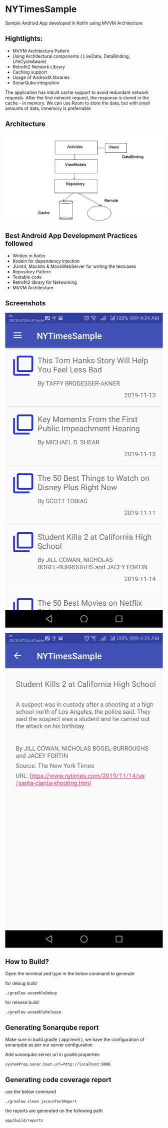 # NYTimesSample

Sample Android App developed in Kotlin using MVVM Architecture


##  Hightlights:

- MVVM Architecture Pattern
- Using Architectural components ( LiveData, DataBinding, LifeCycleAware)
- Retrofit2 Network Library
- Caching support
- Usage of AndroidX libraries
- SonarQube integration

The application has inbuilt cache support to avoid redundant network requests. 
After the first network request, the response is stored in the cache - in memory. 
We can use Room to store the data, but with small amounts of data, inmemory is preferrable

## Architecture

![alt text](https://github.com/jitendar7/NYTimesSampleApp/blob/master/architecture/MVVM_Architecture.png)



## Best Android App Development Practices followed

- Written in Kotlin
- Kodein for dependency injection
- JUnit4, Mockito & MockWebServer for writing the testcases
- Repository Pattern
- Testable code 
- Retrofit2 library for Networking
- MVVM Architecture 


## Screenshots 

![alt text](https://github.com/jitendar7/NYTimesSampleApp/blob/master/screenshots/device-2019-11-20-042420.png)

![alt text](https://github.com/jitendar7/NYTimesSampleApp/blob/master/screenshots/device-2019-11-20-042454.png)


## How to Build? 

Open the terminal and type in the below command to generate

for debug build
```
./gradlew assembleDebug
```


for release build
```
./gradlew assembleRelease
```

## Generating Sonarqube report
Make sure in build.gradle ( app level ), we have the configuration of sonarqube as per our server configuration

Add sonarqube server url in gradle.properties
```
systemProp.sonar.host.url=http://localhost:9000
```

## Generating code coverage report

use the below command 
```
./gradlew clean jacocoTestReport
```
the reports are generated on the following path
```
app/build/reports
```
